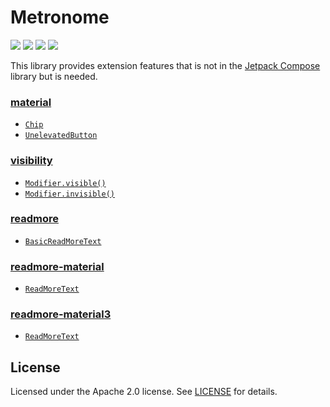 # Metronome

<a href="https://jitpack.io/#fornewid/metronome"><img src="https://jitpack.io/v/fornewid/metronome.svg"/></a>
<a href="https://github.com/fornewid/metronome/actions/workflows/build.yaml"><img src="https://github.com/fornewid/metronome/actions/workflows/build.yaml/badge.svg"/></a>
<a href="https://opensource.org/licenses/Apache-2.0"><img src="https://img.shields.io/badge/License-Apache%202.0-blue.svg"/></a>
<a href='https://developer.android.com'><img src='http://img.shields.io/badge/platform-android-green.svg'/></a>

This library provides extension features that is not in the [Jetpack Compose](https://developer.android.com/jetpack/compose) library but is needed.


### [material](https://github.com/fornewid/metronome/tree/main/material)
- [`Chip`](https://github.com/fornewid/metronome/blob/main/material/src/main/java/soup/metronome/material/chip/Chip.kt)
- [`UnelevatedButton`](https://github.com/fornewid/metronome/blob/main/material/src/main/java/soup/metronome/material/UnelevatedButton.kt)

### [visibility](https://github.com/fornewid/metronome/tree/main/visibility)
- [`Modifier.visible()`](https://github.com/fornewid/metronome/blob/main/visibility/src/main/java/soup/metronome/visibility/Visibility.kt)
- [`Modifier.invisible()`](https://github.com/fornewid/metronome/blob/main/visibility/src/main/java/soup/metronome/visibility/Visibility.kt)

### [readmore](https://github.com/fornewid/metronome/tree/main/readmore)
- [`BasicReadMoreText`](https://github.com/fornewid/metronome/blob/main/readmore/src/main/java/soup/metronome/readmore/BasicReadMoreText.kt)

### [readmore-material](https://github.com/fornewid/metronome/tree/main/readmore-material)
- [`ReadMoreText`](https://github.com/fornewid/metronome/blob/main/readmore-material/src/main/java/soup/metronome/readmore/material/ReadMoreText.kt)

### [readmore-material3](https://github.com/fornewid/metronome/tree/main/readmore-material3)
- [`ReadMoreText`](https://github.com/fornewid/metronome/blob/main/readmore-material3/src/main/java/soup/metronome/readmore/material3/ReadMoreText.kt)

## License

Licensed under the Apache 2.0 license. See [LICENSE](https://github.com/fornewid/metronome/blob/main/LICENSE) for details.
